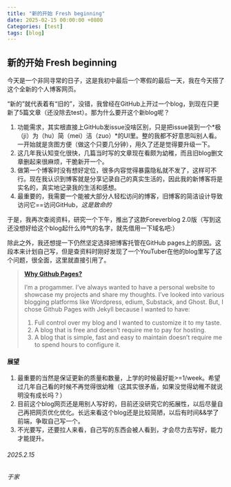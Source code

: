 ```yaml
---
title: "新的开始 Fresh beginning"
date: 2025-02-15 00:00:00 +0800
Categories: [test]
tags: [blog]
---
```


## 新的开始 Fresh beginning

今天是一个非同寻常的日子，这是我初中最后一个寒假的最后一天，我在今天搭了这个全新的个人博客网页。

“新的”就代表着有“旧的”，没错，我曾经在GitHub上开过一个blog，到现在只更新了5篇文章（还没除去test）。那为什么要开这个新blog呢？
1. 功能需求，其实根直接上GitHub发issue没啥区别，只是把issue装到一个*极（ji）为（hu）简（mei）洁（zuo）*的UI里。整的我都不好意思叫别人看。一开始就是贪图方便（做这个只要几分钟），用久了还是觉得要升级一下。
2. 这几年我认知变化很快，几篇当时写的文章现在看颇为幼稚，而且旧blog删文章删起来很麻烦，干脆新开一个。
3. 做第一个博客时没有想好定位，很多内容觉得暴露隐私就不发了，这样可不行。现在我认识到博客就是分享记录自己的真实生活的，因此我的新博客将是实名的，真实地记录我的生活和感想。
4. 最重要的，我需要一个能被大部分人轻松访问的博客，旧博客的简洁设计导致访问它==访问GitHub，*这是致命的*

于是，我再次查阅资料，研究一个下午，推出了这款Foreverblog 2.0版（写到这还没想好给这个blog起什么帅气的名字，就先借用一下域名吧:）

除此之外，我还想提一下仍然坚定选择把博客托管在GitHub pages上的原因。这段本来计划自己写，但是查资料时刚好发现了一个YouTuber在他的blog里写了这个问题，很全面，这里就直接引用了。

>    
>  [**Why Github Pages?**](https://ahmedtremo.com/posts/how-to-build-website/ "Ahmed Tremo's blog")
>
>I’m a progammer. I’ve always wanted to have a personal website to showcase my projects and share my thoughts. I’ve looked into various blogging platforms like Wordpress, edium, Substack, and Ghost. But, I chose Github Pages with Jekyll because I wanted to have:
>
>1. Full control over my blog and I wanted to customize it to my taste.
>2. A blog that is free and doesn’t require me to pay for hosting.
>3. A blog that is simple, fast and easy to maintain doesn’t require me to spend hours to configure it.

#### 展望
1. 最重要的当然是保证更新的质量和数量，上学的时候最好能>=1/week。希望过几年自己看的时候不再觉得很幼稚（这其实很矛盾，如果没觉得幼稚不就说明没有成长吗？）
2. 目前这个blog网页还是用别人写好的，目前还没研究它的拓展性，以后尽量自己再把网页优化优化。长远来看这个blog还是比较简陋，以后有时间&&学了前端，争取自己写一个。
3. 不光要写，还要拉人来看，自己写的东西会被人看到，才会尽力去写好，能力才能提升。

###### 2025.2.15
###### 于家